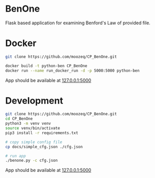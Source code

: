 # BenOne

Flask based application for examining Benford's Law of provided file.

# Docker

```bash
git clone https://github.com/moozeq/CP_BenOne.git

docker build -t python-ben CP_BenOne
docker run --name run_docker_run -d -p 5000:5000 python-ben
```

App should be available at [127.0.0.1:5000](http://127.0.0.1:5000)

# Development

```bash
git clone https://github.com/moozeq/CP_BenOne.git
cd CP_BenOne
python3 -m venv venv
source venv/bin/activate
pip3 install -r requirements.txt

# copy simple config file
cp docs/simple_cfg.json ./cfg.json

# run app
./benone.py -c cfg.json
```

App should be available at [127.0.0.1:5000](http://127.0.0.1:5000)
